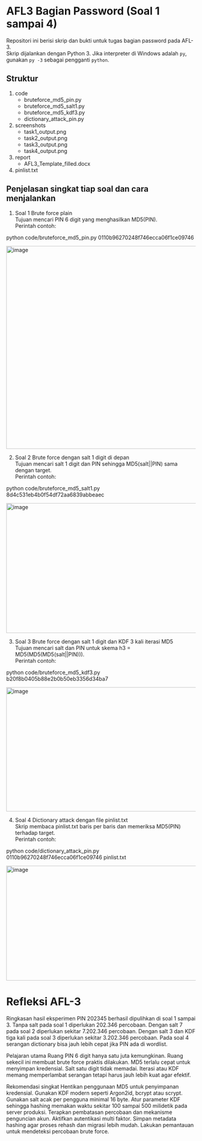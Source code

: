 # AFL3 Bagian Password (Soal 1 sampai 4)

Repositori ini berisi skrip dan bukti untuk tugas bagian password pada AFL-3.  
Skrip dijalankan dengan Python 3. Jika interpreter di Windows adalah `py`, gunakan `py -3` sebagai pengganti `python`.

## Struktur
1. code
   - bruteforce_md5_pin.py
   - bruteforce_md5_salt1.py
   - bruteforce_md5_kdf3.py
   - dictionary_attack_pin.py
2. screenshots
   - task1_output.png
   - task2_output.png
   - task3_output.png
   - task4_output.png
3. report
   - AFL3_Template_filled.docx
4. pinlist.txt

## Penjelasan singkat tiap soal dan cara menjalankan

1) Soal 1 Brute force plain  
Tujuan mencari PIN 6 digit yang menghasilkan MD5(PIN).  
Perintah contoh:

python code/bruteforce_md5_pin.py 0110b96270248f746ecca06f1ce09746

<img width="975" height="539" alt="image" src="https://github.com/user-attachments/assets/6efb18ae-1434-4a72-96c4-e95f8dfcb712" />


2) Soal 2 Brute force dengan salt 1 digit di depan  
Tujuan mencari salt 1 digit dan PIN sehingga MD5(salt||PIN) sama dengan target.  
Perintah contoh:

python code/bruteforce_md5_salt1.py 8d4c531eb4b0f54df72aa6839abbeaec

<img width="975" height="345" alt="image" src="https://github.com/user-attachments/assets/01844511-6792-402c-86d1-0fcbd364240d" />


3) Soal 3 Brute force dengan salt 1 digit dan KDF 3 kali iterasi MD5  
Tujuan mencari salt dan PIN untuk skema h3 = MD5(MD5(MD5(salt||PIN))).  
Perintah contoh:

python code/bruteforce_md5_kdf3.py b20f8b0405b88e2b0b50eb3356d34ba7

<img width="975" height="330" alt="image" src="https://github.com/user-attachments/assets/4761854b-5c71-49cd-8036-3d10aac1a587" />


4) Soal 4 Dictionary attack dengan file pinlist.txt  
Skrip membaca pinlist.txt baris per baris dan memeriksa MD5(PIN) terhadap target.  
Perintah contoh:

python code/dictionary_attack_pin.py 0110b96270248f746ecca06f1ce09746 pinlist.txt

<img width="975" height="305" alt="image" src="https://github.com/user-attachments/assets/cfc0c5e2-55ac-4ca4-baf7-8d49c9c59509" />

# Refleksi AFL-3

Ringkasan hasil eksperimen
PIN 202345 berhasil dipulihkan di soal 1 sampai 3. Tanpa salt pada soal 1 diperlukan 202.346 percobaan. Dengan salt 7 pada soal 2 diperlukan sekitar 7.202.346 percobaan. Dengan salt 3 dan KDF tiga kali pada soal 3 diperlukan sekitar 3.202.346 percobaan. Pada soal 4 serangan dictionary bisa jauh lebih cepat jika PIN ada di wordlist.

Pelajaran utama
Ruang PIN 6 digit hanya satu juta kemungkinan. Ruang sekecil ini membuat brute force praktis dilakukan. MD5 terlalu cepat untuk menyimpan kredensial. Salt satu digit tidak memadai. Iterasi atau KDF memang memperlambat serangan tetapi harus jauh lebih kuat agar efektif.

Rekomendasi singkat
Hentikan penggunaan MD5 untuk penyimpanan kredensial. Gunakan KDF modern seperti Argon2id, bcrypt atau scrypt. Gunakan salt acak per pengguna minimal 16 byte. Atur parameter KDF sehingga hashing memakan waktu sekitar 100 sampai 500 milidetik pada server produksi. Terapkan pembatasan percobaan dan mekanisme penguncian akun. Aktifkan autentikasi multi faktor. Simpan metadata hashing agar proses rehash dan migrasi lebih mudah. Lakukan pemantauan untuk mendeteksi percobaan brute force.

